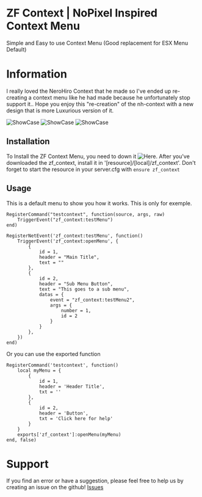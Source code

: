 # ZF Context | NoPixel Inspired Context Menu
Simple and Easy to use Context Menu (Good replacement for ESX Menu Default)


# Information
I really loved the NeroHiro Context that he made so I've ended up re-creating a context menu like he had made because he unfortunately stop support it..
Hope you enjoy this "re-creation" of the nh-context with a new design that is more Luxurious version of it.

![ShowCase](https://media.discordapp.net/attachments/888447971933425694/888935190485954611/unknown.png)
![ShowCase](https://media.discordapp.net/attachments/888447971933425694/888936008358449192/unknown.png)
![ShowCase](https://media.discordapp.net/attachments/888447971933425694/888936077665120256/unknown.png)


## Installation
To Install the ZF Context Menu, you need to down it ![Here](https://github.com/zf-development/zf_context/releases/tag/Release).
After you've downloaded the zf_context, install it in '[resource]/[local]/zf_context'.
Don't forget to start the resource in your server.cfg with `ensure zf_context`


## Usage
This is a default menu to show you how it works.
This is only for exemple.
```
RegisterCommand("testcontext", function(source, args, raw)
    TriggerEvent("zf_context:testMenu")
end)

RegisterNetEvent('zf_context:testMenu', function()
    TriggerEvent('zf_context:openMenu', {
        {
            id = 1,
            header = "Main Title",
            text = ""
        },
        {
            id = 2,
            header = "Sub Menu Button",
            text = "This goes to a sub menu",
            datas = {
                event = "zf_context:testMenu2",
                args = {
                    number = 1,
                    id = 2
                }
            }
        },
    })
end)
```
Or you can use the exported function
```
RegisterCommand('testcontext', function()
    local myMenu = {
        {
            id = 1,
            header = 'Header Title',
            txt = ''
        },
        {
            id = 2,
            header = 'Button',
            txt = 'Click here for help'
        }
    }
    exports['zf_context']:openMenu(myMenu)
end, false)
```


# Support
If you find an error or have a suggestion, please feel free to help us by creating an issue on the github! [Issues](https://github.com/zf-development/zf_context/issues)